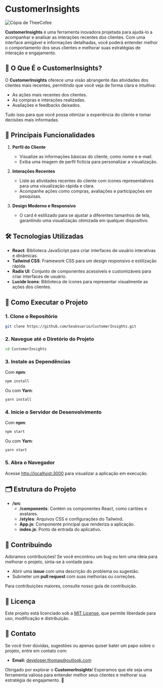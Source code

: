 # CustomerInsights

![Cópia de TheeCofee](https://github.com/user-attachments/assets/dd595111-b812-4d7c-8c8b-116ec4b6bea4)


**CustomerInsights** é uma ferramenta inovadora projetada para ajudá-lo a acompanhar e analisar as interações recentes dos clientes. Com uma interface amigável e informações detalhadas, você poderá entender melhor o comportamento dos seus clientes e melhorar suas estratégias de interação e engajamento.

## 🚀 O Que É o CustomerInsights?

O **CustomerInsights** oferece uma visão abrangente das atividades dos clientes mais recentes, permitindo que você veja de forma clara e intuitiva:

- As ações mais recentes dos clientes.
- As compras e interações realizadas.
- Avaliações e feedbacks deixados.

Tudo isso para que você possa otimizar a experiência do cliente e tomar decisões mais informadas.

## 🌟 Principais Funcionalidades

1. **Perfil do Cliente**
   - Visualize as informações básicas do cliente, como nome e e-mail.
   - Exiba uma imagem de perfil fictícia para personalizar a visualização.

2. **Interações Recentes**
   - Liste as atividades recentes do cliente com ícones representativos para uma visualização rápida e clara.
   - Acompanhe ações como compras, avaliações e participações em pesquisas.

3. **Design Moderno e Responsivo**
   - O card é estilizado para se ajustar a diferentes tamanhos de tela, garantindo uma visualização otimizada em qualquer dispositivo.

## 🛠 Tecnologias Utilizadas

- **React**: Biblioteca JavaScript para criar interfaces de usuário interativas e dinâmicas.
- **Tailwind CSS**: Framework CSS para um design responsivo e estilização rápida.
- **Radix UI**: Conjunto de componentes acessíveis e customizáveis para criar interfaces de usuário.
- **Lucide Icons**: Biblioteca de ícones para representar visualmente as ações dos clientes.

## 🚀 Como Executar o Projeto

### 1. Clone o Repositório

```bash
git clone https://github.com/SeuUsuario/CustomerInsights.git
```

### 2. Navegue até o Diretório do Projeto

```bash
cd CustomerInsights
```

### 3. Instale as Dependências

Com **npm**:

```bash
npm install
```

Ou com **Yarn**:

```bash
yarn install
```

### 4. Inicie o Servidor de Desenvolvimento

Com **npm**:

```bash
npm start
```

Ou com **Yarn**:

```bash
yarn start
```

### 5. Abra o Navegador

Acesse [http://localhost:3000](http://localhost:3000) para visualizar a aplicação em execução.

## 🗂 Estrutura do Projeto

- **/src**
  - **/components**: Contém os componentes React, como cartões e avatares.
  - **/styles**: Arquivos CSS e configurações do Tailwind.
  - **App.js**: Componente principal que renderiza a aplicação.
  - **index.js**: Ponto de entrada do aplicativo.

## 🤝 Contribuindo

Adoramos contribuições! Se você encontrou um bug ou tem uma ideia para melhorar o projeto, sinta-se à vontade para:

- Abrir uma **issue** com uma descrição do problema ou sugestão.
- Submeter um **pull request** com suas melhorias ou correções.

Para contribuições maiores, consulte nosso guia de contribuição.

## 📜 Licença

Este projeto está licenciado sob a [MIT License](LICENSE), que permite liberdade para uso, modificação e distribuição.

## 📧 Contato

Se você tiver dúvidas, sugestões ou apenas quiser bater um papo sobre o projeto, entre em contato com:

- **Email:** [developer.thomas@outlook.com](mailto:developer.thomas@outlook.com)

Obrigado por explorar o **CustomerInsights**! Esperamos que ele seja uma ferramenta valiosa para entender melhor seus clientes e melhorar sua estratégia de engajamento. 🚀

